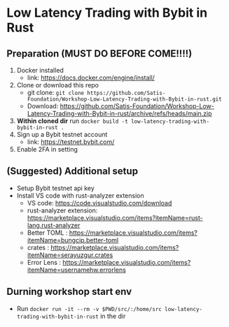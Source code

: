 # Low Latency Trading with Bybit in Rust

## Preparation (MUST DO BEFORE COME!!!!)
1. Docker installed
    - link: https://docs.docker.com/engine/install/
1. Clone or download this repo
    - git clone: `git clone https://github.com/Satis-Foundation/Workshop-Low-Latency-Trading-with-Bybit-in-rust.git`
    - Download: https://github.com/Satis-Foundation/Workshop-Low-Latency-Trading-with-Bybit-in-rust/archive/refs/heads/main.zip
1. **Within cloned dir** run `docker build -t low-latency-trading-with-bybit-in-rust .` 
1. Sign up a Bybit testnet account
    - link: https://testnet.bybit.com/
1. Enable 2FA in setting

## (Suggested) Additional setup
- Setup Bybit testnet api key
- Install VS code with rust-analyzer extension
    - VS code: https://code.visualstudio.com/download
    - rust-analyzer extension: https://marketplace.visualstudio.com/items?itemName=rust-lang.rust-analyzer
    - Better TOML : https://marketplace.visualstudio.com/items?itemName=bungcip.better-toml
    - crates : https://marketplace.visualstudio.com/items?itemName=serayuzgur.crates
    - Error Lens : https://marketplace.visualstudio.com/items?itemName=usernamehw.errorlens
## Durning workshop start env
- Run `docker run -it --rm -v $PWD/src/:/home/src low-latency-trading-with-bybit-in-rust` in the dir
